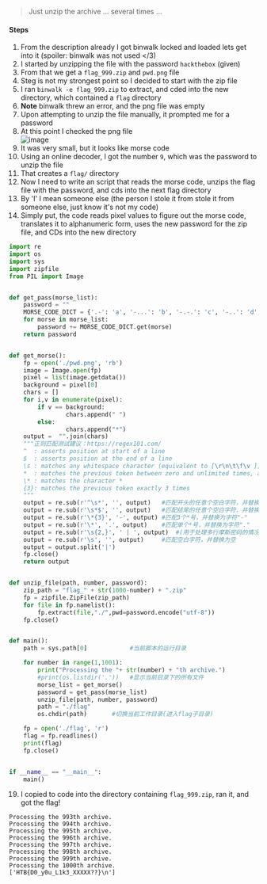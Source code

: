 > Just unzip the archive ... several times ...<br>
#### Steps
1. From the description already I got binwalk locked and loaded lets get into it (spoiler: binwalk was not used </3)
2. I started by unzipping the file with the password `hackthebox` (given)
3. From that we get a `flag_999.zip` and `pwd.png` file
4. Steg is not my strongest point so I decided to start with the zip file
5. I ran `binwalk -e flag_999.zip` to extract, and cded into the new directory, which contained a `flag` directory
6. **Note** binwalk threw an error, and the png file was empty
7. Upon attempting to unzip the file manually, it prompted me for a password
8. At this point I checked the png file <br>
![image](https://github.com/pwnedbyisa/writeups/assets/138353745/b18812fb-6d1d-4e0a-a15e-691ae68a5e57)
13. It was very small, but it looks like morse code
14. Using an online decoder, I got the number `9`, which was the password to unzip the file
15. That creates a `flag/` directory
16. Now I need to write an script that reads the morse code, unzips the flag file with the password, and cds into the next flag directory
17. By 'I' I mean someone else (the person I stole it from stole it from someone else, just know it's not my code)
18. Simply put, the code reads pixel values to figure out the morse code, translates it to alphanumeric form, uses the new password for the zip file, and CDs into the new directory
```python
import re
import os
import sys
import zipfile
from PIL import Image


def get_pass(morse_list):
    password = ""
    MORSE_CODE_DICT = {'.-': 'a', '-...': 'b', '-.-.': 'c', '-..': 'd','.': 'e', '..-.': 'f', '--.': 'g', '....': 'h','..': 'i', '.---': 'j', '-.-': 'k', '.-..': 'l','--': 'm', '-.': 'n', '---': 'o', '.--.': 'p','--.-': 'q', '.-.': 'r', '...': 's', '-': 't','..-': 'u', '...-': 'v', '.--': 'w', '-..-': 'x','-.--': 'y', '--..': 'z', '-----': '0', '.----': '1','..---': '2', '...--': '3', '....-': '4', '.....': '5','-....': '6', '--...': '7', '---..': '8', '----.': '9','-..-.': '/', '.-.-.-': '.', '-.--.-': ')', '..--..': '?','-.--.': '(', '-....-': '-', '--..--': ','}
    for morse in morse_list:
        password += MORSE_CODE_DICT.get(morse)
    return password


def get_morse():
    fp = open('./pwd.png', 'rb')
    image = Image.open(fp)
    pixel = list(image.getdata())
    background = pixel[0]
    chars = []
    for i,v in enumerate(pixel):
        if v == background:
                chars.append(" ")
        else:
                chars.append("*")
    output =  "".join(chars)
    """正则匹配测试建议：https://regex101.com/
    ^  : asserts position at start of a line
    $  : asserts position at the end of a line
    \s : matches any whitespace character (equivalent to [\r\n\t\f\v ])
    *  : matches the previous token between zero and unlimited times, as many times as possible, giving back as needed (greedy)
    \* : matches the character *
    {3}: matches the previous token exactly 3 times
    """
    output = re.sub(r'^\s*', '', output)   #匹配开头的任意个空白字符，并替换为空
    output = re.sub(r'\s*$', '', output)   #匹配结尾的任意个空白字符，并替换为空
    output = re.sub(r'\*{3}', '-', output) #匹配3个*号，并替换为字符"-"
    output = re.sub(r'\*', '.', output)    #匹配单个*号，并替换为字符"."
    output = re.sub(r'\s{2,}', ' | ', output)  #(用于处理多行摩斯密码的情况)匹配两个以上空白字符，如果存在，就替换为"|"
    output = re.sub(r'\s', '', output)     #匹配空白字符，并替换为空
    output = output.split('|')
    fp.close()
    return output


def unzip_file(path, number, password):
    zip_path = "flag_" + str(1000-number) + ".zip"
    fp = zipfile.ZipFile(zip_path)
    for file in fp.namelist():
        fp.extract(file,"./",pwd=password.encode("utf-8"))
    fp.close()


def main():
    path = sys.path[0]            #当前脚本的运行目录

    for number in range(1,1001):
        print("Processing the "+ str(number) + "th archive.")
        #print(os.listdir('.'))   #显示当前目录下的所有文件
        morse_list = get_morse()
        password = get_pass(morse_list)
        unzip_file(path, number, password)
        path = "./flag"
        os.chdir(path)       #切换当前工作目录(进入flag子目录)

    fp = open('./flag', 'r')
    flag = fp.readlines()
    print(flag)
    fp.close()


if __name__ == "__main__":
    main()
```
19. I copied to code into the directory containing `flag_999.zip`, ran it, and got the flag!
```shell
Processing the 993th archive.
Processing the 994th archive.
Processing the 995th archive.
Processing the 996th archive.
Processing the 997th archive.
Processing the 998th archive.
Processing the 999th archive.
Processing the 1000th archive.
['HTB{D0_y0u_L1k3_XXXXX??}\n']
```
